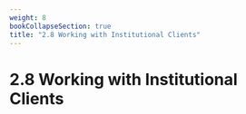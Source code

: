```yaml
---
weight: 8
bookCollapseSection: true
title: "2.8 Working with Institutional Clients"
---
```


# 2.8 Working with Institutional Clients

